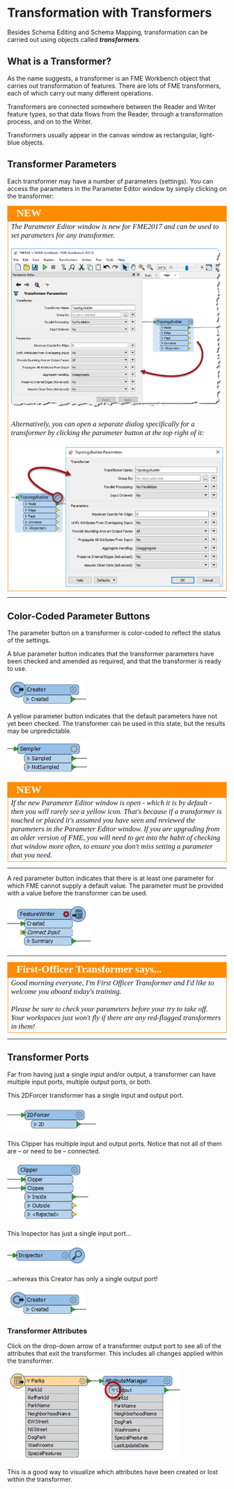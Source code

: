 # Transformation with Transformers #

Besides Schema Editing and Schema Mapping, transformation can be carried out using objects called ***transformers***.

## What is a Transformer? ##

As the name suggests, a transformer is an FME Workbench object that carries out transformation of features. There are lots of FME transformers, each of which carry out many different operations.

Transformers are connected somewhere between the Reader and Writer feature types, so that data flows from the Reader, through a transformation process, and on to the Writer.

Transformers usually appear in the canvas window as rectangular, light-blue objects.


## Transformer Parameters ##
Each transformer may have a number of parameters (settings). You can access the parameters in the Parameter Editor window by simply clicking on the transformer: 

<!--New Section--> 

<table style="border-spacing: 0px">
<tr>
<td style="vertical-align:middle;background-color:darkorange;border: 2px solid darkorange">
<i class="fa fa-bolt fa-lg fa-pull-left fa-fw" style="color:white;padding-right: 12px;vertical-align:text-top"></i>
<span style="color:white;font-size:x-large;font-weight: bold;font-family:serif">NEW</span>
</td>
</tr>

<tr>
<td style="border: 1px solid darkorange">
<span style="font-family:serif; font-style:italic; font-size:larger">
The Parameter Editor window is new for FME2017 and can be used to set parameters for any transformer. 
<br><br><img src="./Images/Img2.016.TransformerParametersWindow.png">
<br><br>Alternatively, you can open a separate dialog specifically for a transformer by clicking the parameter button at the top right of it: 
<br><br><img src="./Images/Img2.017.TransformerOnCanvas.png">
</span>
</td>
</tr>
</table>

---

## Color-Coded Parameter Buttons ##
The parameter button on a transformer is color-coded to reflect the status of the settings.

A blue parameter button indicates that the transformer parameters have been checked and amended as required, and that the transformer is ready to use.

![](./Images/Img2.018.TransformerBlueButton.png)

A yellow parameter button indicates that the default parameters have not yet been checked. The transformer can be used in this state, but the results may be unpredictable.

![](./Images/Img2.019.TransformerYellowButton.png)

<!--New Section--> 

<table style="border-spacing: 0px">
<tr>
<td style="vertical-align:middle;background-color:darkorange;border: 2px solid darkorange">
<i class="fa fa-bolt fa-lg fa-pull-left fa-fw" style="color:white;padding-right: 12px;vertical-align:text-top"></i>
<span style="color:white;font-size:x-large;font-weight: bold;font-family:serif">NEW</span>
</td>
</tr>

<tr>
<td style="border: 1px solid darkorange">
<span style="font-family:serif; font-style:italic; font-size:larger">
If the new Parameter Editor window is open - which it is by default - then you will rarely see a yellow icon. That's because if a transformer is touched or placed it's assumed you have seen and reviewed the parameters in the Parameter Editor window. If you are upgrading from an older version of FME, you will need to get into the habit of checking that window more often, to ensure you don't miss setting a parameter that you need.
</span>
</td>
</tr>
</table>

---

A red parameter button indicates that there is at least one parameter for which FME cannot supply a default value. The parameter must be provided with a value before the transformer can be used.

![](./Images/Img2.020.TransformerRedButton.png)


---

<!--Person X Says Section-->

<table style="border-spacing: 0px">
<tr>
<td style="vertical-align:middle;background-color:darkorange;border: 2px solid darkorange">
<i class="fa fa-quote-left fa-lg fa-pull-left fa-fw" style="color:white;padding-right: 12px;vertical-align:text-top"></i>
<span style="color:white;font-size:x-large;font-weight: bold;font-family:serif">First-Officer Transformer says...</span>
</td>
</tr>

<tr>
<td style="border: 1px solid darkorange">
<span style="font-family:serif; font-style:italic; font-size:larger">
Good morning everyone, I'm First Officer Transformer and I'd like to welcome you aboard today's training.
<br><br>Please be sure to check your parameters before your try to take off. Your workspaces just won't fly if there are any red-flagged transformers in them!
</span>
</td>
</tr>
</table>

---

## Transformer Ports ##
Far from having just a single input and/or output, a transformer can have multiple input ports, multiple output ports, or both.

This 2DForcer transformer has a single input and output port.

![](./Images/Img2.021.TransformerSingleInputOutput.png)

This Clipper has multiple input and output ports. Notice that not all of them are – or need to be – connected.

![](./Images/Img2.022.TransformerMultiInputOutput.png)

This Inspector has just a single input port...

![](./Images/Img2.023.TransformerOneInput.png)

…whereas this Creator has only a single output port!

![](./Images/Img2.018.TransformerBlueButton.png)

### Transformer Attributes ###
Click on the drop-down arrow of a transformer output port to see all of the attributes that exit the transformer. This includes all changes applied within the transformer.

![](./Images/Img2.024.AttributesOnTransformerPort.png)

This is a good way to visualize which attributes have been created or lost within the transformer.

